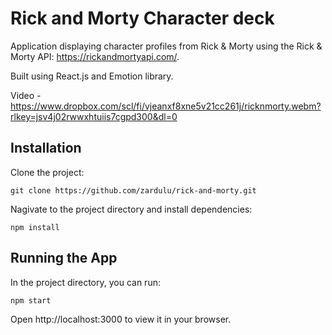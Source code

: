 # Rick and Morty Character deck
Application displaying character profiles from Rick & Morty using the Rick & Morty API: https://rickandmortyapi.com/.

Built using React.js and Emotion library. 

Video - https://www.dropbox.com/scl/fi/vjeanxf8xne5v21cc261j/ricknmorty.webm?rlkey=jsv4j02rwwxhtuiis7cgpd300&dl=0
## Installation

Clone the project:

```
git clone https://github.com/zardulu/rick-and-morty.git
```

Nagivate to the project directory and install dependencies:
```
npm install
```

## Running the App
In the project directory, you can run:
```
npm start
```
Open http://localhost:3000 to view it in your browser.
